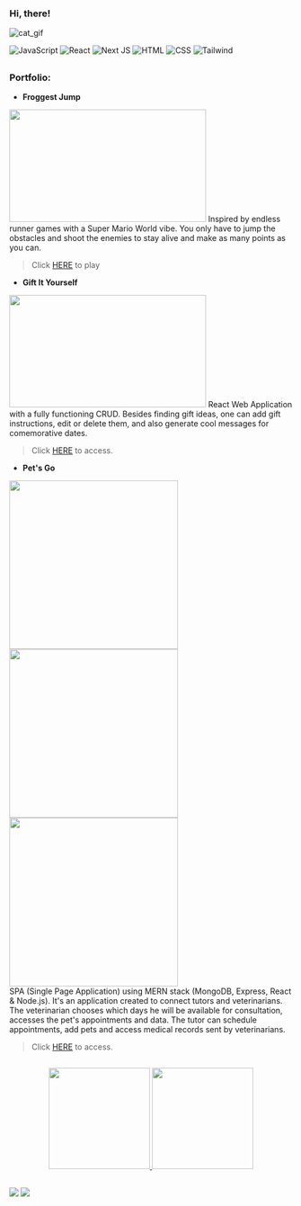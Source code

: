### Hi, there! 
![cat_gif](https://c.tenor.com/sCYvaokKEcwAAAAC/cat-typing.gif)

![JavaScript](https://img.shields.io/badge/JavaScript-F7DF1E?style=for-the-badge&logo=javascript&logoColor=black) ![React](https://camo.githubusercontent.com/4e4a3b5c3e9c00501ec866e2f2466c5a6032f838aca5f2cf3b14450e39e8a2f0/68747470733a2f2f696d672e736869656c64732e696f2f62616467652f72656163742532302d2532333230323332612e7376673f267374796c653d666f722d7468652d6261646765266c6f676f3d7265616374266c6f676f436f6c6f723d253233363144414642) ![Next JS](https://img.shields.io/badge/Next-black?style=for-the-badge&logo=next.js&logoColor=white) ![HTML](https://img.shields.io/badge/HTML5-E34F26?style=for-the-badge&logo=html5&logoColor=white) ![CSS](https://img.shields.io/badge/CSS3-1572B6?style=for-the-badge&logo=css3&logoColor=white) ![Tailwind](https://res.cloudinary.com/practicaldev/image/fetch/s--X1_tTziN--/c_limit%2Cf_auto%2Cfl_progressive%2Cq_auto%2Cw_880/https://img.shields.io/badge/Tailwind_CSS-38B2AC%3Fstyle%3Dfor-the-badge%26logo%3Dtailwind-css%26logoColor%3Dwhite)
##
### Portfolio:

- **Froggest Jump**
<img src="https://user-images.githubusercontent.com/63210979/140223755-84f74521-0f58-4d06-9741-122a5c46a298.png" width="350" height="200"/>
Inspired by endless runner games with a Super Mario World vibe. You only have to jump the obstacles and shoot the enemies to stay alive and make as many points as you can.

> Click [HERE](https://alissaps.github.io/froggest-jump/) to play

- **Gift It Yourself**
<img src="https://user-images.githubusercontent.com/63210979/157724164-9b36192d-82e4-4920-9e68-a69adfbecaf6.png" width="350" height="200"/> 
React Web Application with a fully functioning CRUD. Besides finding gift ideas, one can add gift instructions, edit or delete them, and also generate cool messages for comemorative dates.

> Click [HERE](https://giy.netlify.app/) to access.

- **Pet's Go**
<div>
<img src="https://user-images.githubusercontent.com/63210979/157725393-8128c442-36aa-4425-adf2-25ca122c09c2.png" height="300"/> <img src="https://user-images.githubusercontent.com/63210979/157725461-b5c24f88-a093-49ba-8878-15fe0aaf0ba4.png" height="300"/> <img src="https://user-images.githubusercontent.com/63210979/157725489-2a4c9e6a-8c85-45a0-b195-92380a541d53.png" height="300"/> 
</div>
SPA (Single Page Application) using MERN stack (MongoDB, Express, React & Node.js). It's an application created to connect tutors and veterinarians. The veterinarian chooses which days he will be available for consultation, accesses the pet's appointments and data. The tutor can schedule appointments, add pets and access medical records sent by veterinarians.

> Click [HERE](https://petsgo.netlify.app/) to access.
## 

<div align="center">
  <a href="https://github.com/alissaps">
  <img height="180em" src="https://github-readme-stats.vercel.app/api?username=alissaps&show_icons=true&theme=dracula&include_all_commits=true&count_private=true"> <img height="180em" src="https://github-readme-stats.vercel.app/api/top-langs/?username=alissaps&layout=compact&langs_count=7&theme=dracula"/>
</div>

##
  
  <div> 
  <a href="https://www.linkedin.com/in/alissaseixas" target="_blank"><img src="https://img.shields.io/badge/-LinkedIn-%230077B5?style=for-the-badge&logo=linkedin&logoColor=white" target="_blank"></a> 
  <a href= "mailto:alissaps@gmail.com"><img src="https://img.shields.io/badge/Gmail-D14836?style=for-the-badge&logo=gmail&logoColor=white" target="_blank"></a>
    
</div>
